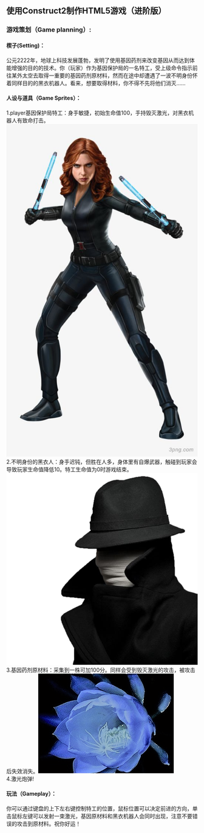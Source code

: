
## 使用Construct2制作HTML5游戏（进阶版）
### 游戏策划（Game planning）:
#### 楔子(Setting)：
公元2222年，地球上科技发展蓬勃，发明了使用基因药剂来改变基因从而达到体能增强的目的的技术。你（玩家）作为基因保护局的一名特工，受上级命令指示前往某外太空去取得一重要的基因药剂原材料，然而在途中却遭遇了一波不明身份怀着同样目的的黑衣机器人。看来，想要取得材料，你不得不先将他们消灭……
#### 人设与道具（Game Sprites）：
1.player基因保护局特工：身手敏捷，初始生命值100，手持毁灭激光，对黑衣机器人有致命打击。
![](images/lab08%E7%9A%84%E5%9B%BE%E7%89%87/08075ceec20232db9720668027bdba288e05.png)<br/>
2.不明身份的黑衣人：身手迟钝，但胜在人多，身体里有自爆武器，触碰到玩家会导致玩家生命值降低10。特工生命值为0时游戏结束。<br/>
![](images/lab08%E7%9A%84%E5%9B%BE%E7%89%87/timg%20(2).png)<br/>
3.基因药剂原材料：采集到一株可加100分。同样会受到毁灭激光的攻击，被攻击后失效消失。![](images/lab08%E7%9A%84%E5%9B%BE%E7%89%87/timg%20(1).png)<br/>
4.激光炮弹!<br/>[](images/lab08%E7%9A%84%E5%9B%BE%E7%89%87/s.png.png)
#### 玩法（Gameplay）：
你可以通过键盘的上下左右键控制特工的位置，鼠标位置可以决定前进的方向，单击鼠标左键可以发射一束激光，基因原材料和黑衣机器人会同时出现，注意不要错误的攻击到原材料。祝你好运！

